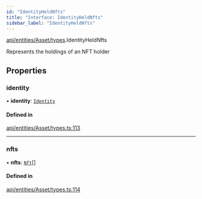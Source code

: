 ```yaml
---
id: "IdentityHeldNfts"
title: "Interface: IdentityHeldNfts"
sidebar_label: "IdentityHeldNfts"
---
```


[api/entities/Asset/types](../../../../../../modules/API/Entities/Asset/Types/Types.md).IdentityHeldNfts

Represents the holdings of an NFT holder

## Properties

### identity

• **identity**: [`Identity`](../../../../../../classes/API/Entities/Identity/Identity.md)

#### Defined in

[api/entities/Asset/types.ts:113](https://github.com/PolymeshAssociation/polymesh-sdk/blob/978e4ded6/src/api/entities/Asset/types.ts#L113)

___

### nfts

• **nfts**: [`Nft`](../../../../../../classes/API/Entities/Asset/NonFungible/Nft/Nft.md)[]

#### Defined in

[api/entities/Asset/types.ts:114](https://github.com/PolymeshAssociation/polymesh-sdk/blob/978e4ded6/src/api/entities/Asset/types.ts#L114)
